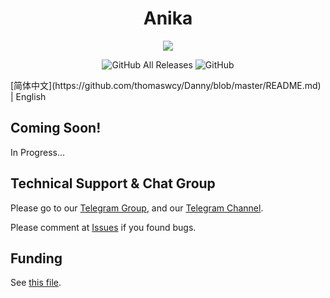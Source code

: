<h1 align="center">Anika</h1>

<p align="center">
<img src="https://forthebadge.com/images/badges/built-with-love.svg">
<p>
<p align="center">
<img alt="GitHub All Releases" src="https://img.shields.io/github/downloads/thomaswcy/Anika/total?style=for-the-badge">
<img alt="GitHub" src="https://img.shields.io/github/license/thomaswcy/Anika?style=for-the-badge">
<p>
[简体中文](https://github.com/thomaswcy/Danny/blob/master/README.md) | English

## Coming Soon!

In Progress...

## Technical Support & Chat Group

Please go to our [Telegram Group](https://t.me/RubikWrtChat/), and our [Telegram Channel](https://t.me/RubikWrt/).

Please comment at [Issues](https://github.com/thomaswcy/Anika/issues) if you found bugs. 

## Funding
See [this file](https://github.com/thomaswcy/Anika/blob/master/FUNDING.md).